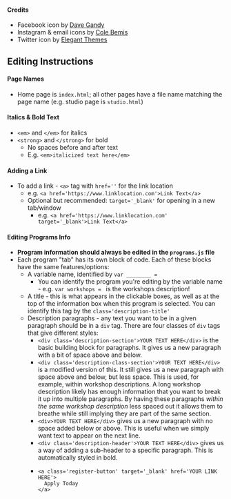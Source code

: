#### Credits

- Facebook icon by [Dave Gandy](https://www.flaticon.com/authors/dave-gandy)
- Instagram & email icons by [Cole Bemis](https://www.flaticon.com/authors/cole-bemis)
- Twitter icon by [Elegant Themes](https://www.flaticon.com/authors/elegant-themes)


## Editing Instructions

#### Page Names
- Home page is `index.html`; all other pages have a file name matching
the page name (e.g. studio page is `studio.html`)

#### Italics & Bold Text
- `<em>` and `</em>` for italics
- `<strong>` and `</strong>` for bold
  - No spaces before and after text
  - E.g. `<em>italicized text here</em>`

#### Adding a Link
- To add a link - `<a>` tag with `href=''` for the link location
  - e.g. `<a href='https://www.linklocation.com'>Link Text</a>`
  - Optional but recommended: `target='_blank'` for opening in a new tab/window
    - e.g. `<a href='https://www.linklocation.com' target='_blank'>Link Text</a>`

#### Editing Programs Info
- **Program information should always be edited in the `programs.js` file**
- Each program "tab" has its own block of code. Each of these blocks have the
  same features/options:
  - A variable name, identified by `var ________ = `
    - You can identify the program you're editing by the variable name -
      e.g. `var workshops = ` is the workshops description!
  - A title - this is what appears in the clickable boxes, as well as at the
    top of the information box when this program is selected. You can identify this
    tag by the `class='description-title'`
  - Description paragraphs - any text you want to be in a given paragraph
    should be in a `div` tag. There are four classes of `div` tags that give
    different styles:
      - `<div class='description-section'>YOUR TEXT HERE</div>` is the basic building
      block for paragraphs. It gives us a new paragraph with a bit of space above and
      below.
      - `<div class='description-class-section'>YOUR TEXT HERE</div>` is a modified version
        of this. It still gives us a new paragraph with space above and below, but less space.
        This is used, for example, within workshop descriptions. A long workshop description
        likely has enough information that you want to break it up into multiple paragraphs.
        By having these paragraphs *within the same workshop description* less spaced out
        it allows them to breathe while still implying they are part of the same section.
      - `<div>YOUR TEXT HERE</div>` gives us a new paragraph with no space added below or above.
        This is useful when we simply want text to appear on the next line.
      - `<div class='description-header'>YOUR TEXT HERE</div>` gives us a way of adding
        a sub-header to a specific paragraph. This is automatically styled in bold.
      - ```
        <a class='register-button' target='_blank' href='YOUR LINK HERE'>
          Apply Today
        </a>
        ```
